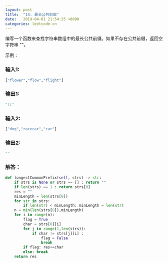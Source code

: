```yaml
---
layout: post
title:  "14. 最长公共前缀"
date:   2019-04-01 21:54:25 +0800
categories: leetcode-cn
---
```



编写一个函数来查找字符串数组中的最长公共前缀。如果不存在公共前缀，返回空字符串 ""。  

示例：  

### 输入1:
```python
["flower","flow","flight"]  
```
### 输出1:  
```python
"fl"
```

### 输入2: 
```python
["dog","racecar","car"]  
```
### 输出2:  
```python
""
```

### 解答：  

```python
def longestCommonPrefix(self, strs) -> str:
    if strs is None or strs == [] : return ""
    if len(strs) == 1 : return strs[0]
    res = ""
    minLength = len(strs[0])
    for str in strs:
        if len(str) < minLength: minLength = len(str)
    n = min(len(strs[0]),minLength)
    for i in range(n):
        flag = True
        char = strs[0][i]
        for j in range(1,len(strs)):
            if char != strs[j][i] :
                flag = False
                break
        if flag: res+=char
        else: break
    return res
```
